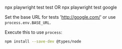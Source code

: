 npx playwright test test OR npx playwright test google

Set the base URL for tests 'http://google.com/' or use `process.env.BASE_URL`. 

Execute this to use `process`:
```bash
npm install --save-dev @types/node
